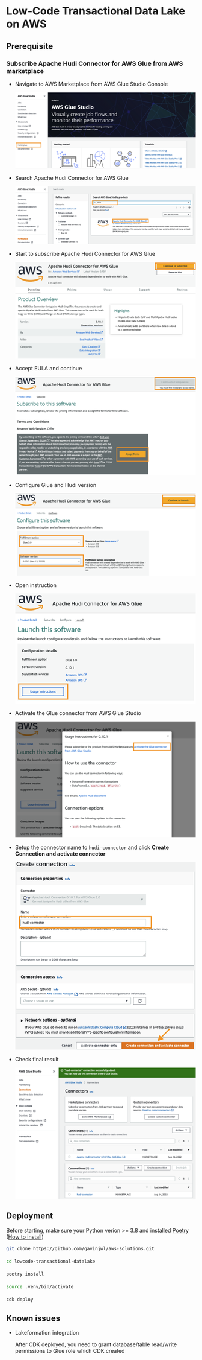 # Low-Code Transactional Data Lake on AWS

## Prerequisite

### Subscribe Apache Hudi Connector for AWS Glue from AWS marketplace

- Navigate to AWS Marketplace from AWS Glue Studio Console

    ![Navigate to AWS Marketplace from AWS Glue Studio Console](.github/subscribe-apache-hudi-connector-for-aws-glue-from-aws-marketplace/1.png)

- Search Apache Hudi Connector for AWS Glue

    ![Search Apache Hudi Connector for AWS Glue](.github/subscribe-apache-hudi-connector-for-aws-glue-from-aws-marketplace/2.png)

- Start to subscribe Apache Hudi Connector for AWS Glue

    ![Start to subscribe Apache Hudi Connector for AWS Glue](.github/subscribe-apache-hudi-connector-for-aws-glue-from-aws-marketplace/3.png)

- Accept EULA and continue

    ![Accept EULA and continue](.github/subscribe-apache-hudi-connector-for-aws-glue-from-aws-marketplace/4.png)

- Configure Glue and Hudi version

    ![Configure Glue and Hudi version](.github/subscribe-apache-hudi-connector-for-aws-glue-from-aws-marketplace/5.png)

- Open instruction

    ![Open instruction](.github/subscribe-apache-hudi-connector-for-aws-glue-from-aws-marketplace/6.png)

- Activate the Glue connector from AWS Glue Studio

    ![Activate the Glue connector from AWS Glue Studio](.github/subscribe-apache-hudi-connector-for-aws-glue-from-aws-marketplace/7.png)

- Setup the connector name to `hudi-connector` and click __Create Connection and activate connector__

    ![Setup the connector name to `hudi-connector` and click __Create Connection and activate connector__](.github/subscribe-apache-hudi-connector-for-aws-glue-from-aws-marketplace/8.png)

- Check final result

    ![Check final result](.github/subscribe-apache-hudi-connector-for-aws-glue-from-aws-marketplace/9.png)

## Deployment

Before starting, make sure your Python verion >= 3.8 and installed [Poetry](https://python-poetry.org/) ([How to install](https://python-poetry.org/docs/#installation))

```bash
git clone https://github.com/gavinjwl/aws-solutions.git

cd lowcode-transactional-datalake

poetry install

source .venv/bin/activate

cdk deploy
```

## Known issues

- Lakeformation integration

    After CDK deployed, you need to grant database/table read/write permissions to Glue role which CDK created
